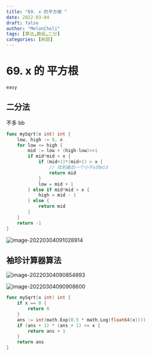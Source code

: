 ```yaml
---
title: "69. x 的平方根 "
date: 2022-03-04
draft: false
author: "MelonCholi"
tags: [算法,数组,二分]
categories: [刷题]
---
```


# 69. x 的 平方根 

`easy`

## 二分法

不多 bb

```go
func mySqrt(x int) int {
	low, high := 0, x
	for low <= high {
		mid := low + (high-low)>>1
		if mid*mid < x {
			if (mid+1)*(mid+1) > x {
                // 找到最后一个小于x的mid
				return mid
			}
			low = mid + 1
		} else if mid*mid > x {
			high = mid - 1
		} else {
			return mid
		}
	}
	return -1
}
```

![image-20220304091028914](https://markdown-1303167219.cos.ap-shanghai.myqcloud.com/image-20220304091028914.png)

## 袖珍计算器算法

![image-20220304090854893](https://markdown-1303167219.cos.ap-shanghai.myqcloud.com/image-20220304090854893.png)

![image-20220304090908600](https://markdown-1303167219.cos.ap-shanghai.myqcloud.com/image-20220304090908600.png)

```go
func mySqrt(x int) int {
    if x == 0 {
        return 0
    }
    ans := int(math.Exp(0.5 * math.Log(float64(x))))
    if (ans + 1) * (ans + 1) <= x {
        return ans + 1
    }
    return ans
}
```



